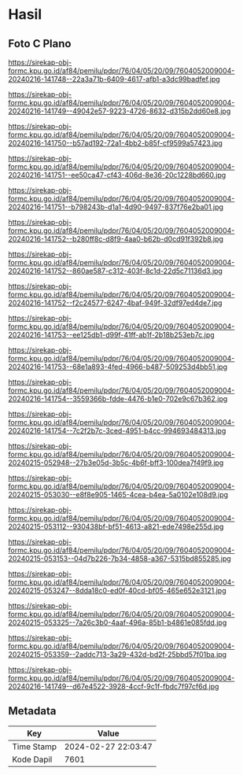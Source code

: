 # Hasil

## Foto C Plano

https://sirekap-obj-formc.kpu.go.id/af84/pemilu/pdpr/76/04/05/20/09/7604052009004-20240216-141748--22a3a71b-6409-4617-afb1-a3dc99badfef.jpg

https://sirekap-obj-formc.kpu.go.id/af84/pemilu/pdpr/76/04/05/20/09/7604052009004-20240216-141749--49042e57-9223-4726-8632-d315b2dd60e8.jpg

https://sirekap-obj-formc.kpu.go.id/af84/pemilu/pdpr/76/04/05/20/09/7604052009004-20240216-141750--b57ad192-72a1-4bb2-b85f-cf9599a57423.jpg

https://sirekap-obj-formc.kpu.go.id/af84/pemilu/pdpr/76/04/05/20/09/7604052009004-20240216-141751--ee50ca47-cf43-406d-8e36-20c1228bd660.jpg

https://sirekap-obj-formc.kpu.go.id/af84/pemilu/pdpr/76/04/05/20/09/7604052009004-20240216-141751--b798243b-d1a1-4d90-9497-837f76e2ba01.jpg

https://sirekap-obj-formc.kpu.go.id/af84/pemilu/pdpr/76/04/05/20/09/7604052009004-20240216-141752--b280ff8c-d8f9-4aa0-b62b-d0cd91f392b8.jpg

https://sirekap-obj-formc.kpu.go.id/af84/pemilu/pdpr/76/04/05/20/09/7604052009004-20240216-141752--860ae587-c312-403f-8c1d-22d5c71136d3.jpg

https://sirekap-obj-formc.kpu.go.id/af84/pemilu/pdpr/76/04/05/20/09/7604052009004-20240216-141752--f2c24577-6247-4baf-949f-32df97ed4de7.jpg

https://sirekap-obj-formc.kpu.go.id/af84/pemilu/pdpr/76/04/05/20/09/7604052009004-20240216-141753--ee125db1-d99f-41ff-ab1f-2b18b253eb7c.jpg

https://sirekap-obj-formc.kpu.go.id/af84/pemilu/pdpr/76/04/05/20/09/7604052009004-20240216-141753--68e1a893-4fed-4966-b487-509253d4bb51.jpg

https://sirekap-obj-formc.kpu.go.id/af84/pemilu/pdpr/76/04/05/20/09/7604052009004-20240216-141754--3559366b-fdde-4476-b1e0-702e9c67b362.jpg

https://sirekap-obj-formc.kpu.go.id/af84/pemilu/pdpr/76/04/05/20/09/7604052009004-20240216-141754--7c2f2b7c-3ced-4951-b4cc-994693484313.jpg

https://sirekap-obj-formc.kpu.go.id/af84/pemilu/pdpr/76/04/05/20/09/7604052009004-20240215-052948--27b3e05d-3b5c-4b6f-bff3-100dea7f49f9.jpg

https://sirekap-obj-formc.kpu.go.id/af84/pemilu/pdpr/76/04/05/20/09/7604052009004-20240215-053030--e8f8e905-1465-4cea-b4ea-5a0102e108d9.jpg

https://sirekap-obj-formc.kpu.go.id/af84/pemilu/pdpr/76/04/05/20/09/7604052009004-20240215-053112--930438bf-bf51-4613-a821-ede7498e255d.jpg

https://sirekap-obj-formc.kpu.go.id/af84/pemilu/pdpr/76/04/05/20/09/7604052009004-20240215-053153--04d7b226-7b34-4858-a367-5315bd855285.jpg

https://sirekap-obj-formc.kpu.go.id/af84/pemilu/pdpr/76/04/05/20/09/7604052009004-20240215-053247--8dda18c0-ed0f-40cd-bf05-465e652e3121.jpg

https://sirekap-obj-formc.kpu.go.id/af84/pemilu/pdpr/76/04/05/20/09/7604052009004-20240215-053325--7a26c3b0-4aaf-496a-85b1-b4861e085fdd.jpg

https://sirekap-obj-formc.kpu.go.id/af84/pemilu/pdpr/76/04/05/20/09/7604052009004-20240215-053359--2addc713-3a29-432d-bd2f-25bbd57f01ba.jpg

https://sirekap-obj-formc.kpu.go.id/af84/pemilu/pdpr/76/04/05/20/09/7604052009004-20240216-141749--d67e4522-3928-4ccf-9c1f-fbdc7f97cf6d.jpg


## Metadata

| Key        | Value               |
| ---------- | ------------------- |
| Time Stamp | 2024-02-27 22:03:47 |
| Kode Dapil | 7601                |



